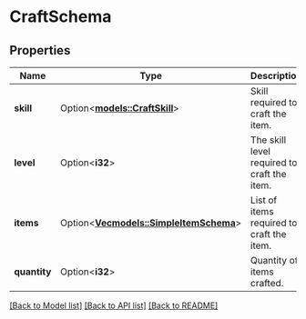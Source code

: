 # CraftSchema

## Properties

Name | Type | Description | Notes
------------ | ------------- | ------------- | -------------
**skill** | Option<[**models::CraftSkill**](CraftSkill.md)> | Skill required to craft the item. | [optional]
**level** | Option<**i32**> | The skill level required to craft the item. | [optional]
**items** | Option<[**Vec<models::SimpleItemSchema>**](SimpleItemSchema.md)> | List of items required to craft the item. | [optional]
**quantity** | Option<**i32**> | Quantity of items crafted. | [optional]

[[Back to Model list]](../README.md#documentation-for-models) [[Back to API list]](../README.md#documentation-for-api-endpoints) [[Back to README]](../README.md)


